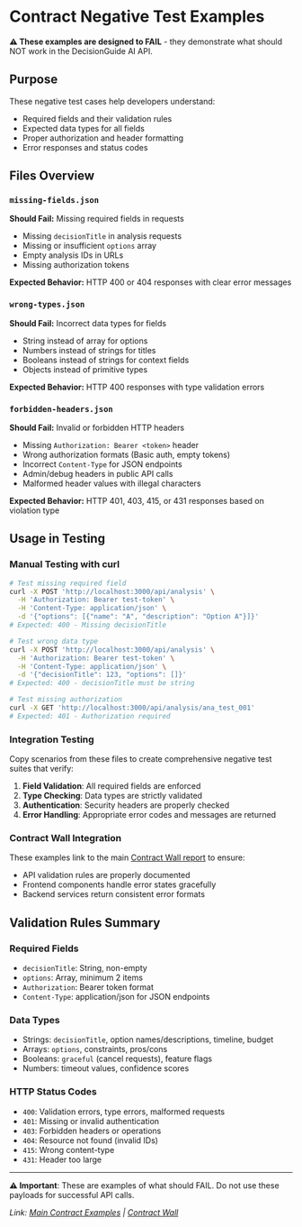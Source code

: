 # Contract Negative Test Examples

**⚠️ These examples are designed to FAIL** - they demonstrate what should NOT work in the DecisionGuide AI API.

## Purpose

These negative test cases help developers understand:
- Required fields and their validation rules
- Expected data types for all fields
- Proper authorization and header formatting
- Error responses and status codes

## Files Overview

### `missing-fields.json`
**Should Fail:** Missing required fields in requests
- Missing `decisionTitle` in analysis requests
- Missing or insufficient `options` array
- Empty analysis IDs in URLs
- Missing authorization tokens

**Expected Behavior:** HTTP 400 or 404 responses with clear error messages

### `wrong-types.json`
**Should Fail:** Incorrect data types for fields
- String instead of array for options
- Numbers instead of strings for titles
- Booleans instead of strings for context fields
- Objects instead of primitive types

**Expected Behavior:** HTTP 400 responses with type validation errors

### `forbidden-headers.json`
**Should Fail:** Invalid or forbidden HTTP headers
- Missing `Authorization: Bearer <token>` header
- Wrong authorization formats (Basic auth, empty tokens)
- Incorrect `Content-Type` for JSON endpoints
- Admin/debug headers in public API calls
- Malformed header values with illegal characters

**Expected Behavior:** HTTP 401, 403, 415, or 431 responses based on violation type

## Usage in Testing

### Manual Testing with curl
```bash
# Test missing required field
curl -X POST 'http://localhost:3000/api/analysis' \
  -H 'Authorization: Bearer test-token' \
  -H 'Content-Type: application/json' \
  -d '{"options": [{"name": "A", "description": "Option A"}]}'
# Expected: 400 - Missing decisionTitle

# Test wrong data type
curl -X POST 'http://localhost:3000/api/analysis' \
  -H 'Authorization: Bearer test-token' \
  -H 'Content-Type: application/json' \
  -d '{"decisionTitle": 123, "options": []}'
# Expected: 400 - decisionTitle must be string

# Test missing authorization
curl -X GET 'http://localhost:3000/api/analysis/ana_test_001'
# Expected: 401 - Authorization required
```

### Integration Testing
Copy scenarios from these files to create comprehensive negative test suites that verify:

1. **Field Validation**: All required fields are enforced
2. **Type Checking**: Data types are strictly validated
3. **Authentication**: Security headers are properly checked
4. **Error Handling**: Appropriate error codes and messages are returned

### Contract Wall Integration

These examples link to the main [Contract Wall report](../../../index.html#contract-wall) to ensure:
- API validation rules are properly documented
- Frontend components handle error states gracefully
- Backend services return consistent error formats

## Validation Rules Summary

### Required Fields
- `decisionTitle`: String, non-empty
- `options`: Array, minimum 2 items
- `Authorization`: Bearer token format
- `Content-Type`: application/json for JSON endpoints

### Data Types
- Strings: `decisionTitle`, option names/descriptions, timeline, budget
- Arrays: `options`, constraints, pros/cons
- Booleans: `graceful` (cancel requests), feature flags
- Numbers: timeout values, confidence scores

### HTTP Status Codes
- `400`: Validation errors, type errors, malformed requests
- `401`: Missing or invalid authentication
- `403`: Forbidden headers or operations
- `404`: Resource not found (invalid IDs)
- `415`: Wrong content-type
- `431`: Header too large

---

**⚠️ Important**: These are examples of what should FAIL. Do not use these payloads for successful API calls.

*Link: [Main Contract Examples](../examples/README.md) | [Contract Wall](../../../index.html#contract-wall)*